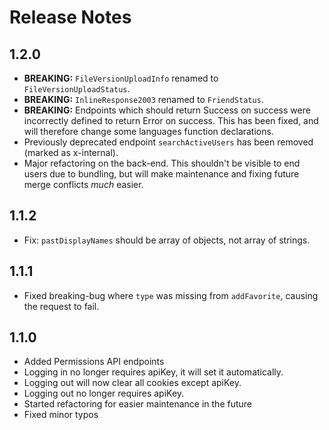 # Release Notes

## 1.2.0

* **BREAKING:** `FileVersionUploadInfo` renamed to `FileVersionUploadStatus`.
* **BREAKING:** `InlineResponse2003` renamed to `FriendStatus`.
* **BREAKING:** Endpoints which should return Success on success were incorrectly defined to return Error on success. This has been fixed, and will therefore change some languages function declarations.
* Previously deprecated endpoint `searchActiveUsers` has been removed (marked as x-internal).
* Major refactoring on the back-end. This shouldn't be visible to end users due to bundling, but will make maintenance and fixing future merge conflicts *much* easier.

## 1.1.2

* Fix: `pastDisplayNames` should be array of objects, not array of strings.

## 1.1.1

* Fixed breaking-bug where `type` was missing from `addFavorite`, causing the request to fail.

## 1.1.0

* Added Permissions API endpoints
* Logging in no longer requires apiKey, it will set it automatically.
* Logging out will now clear all cookies except apiKey.
* Logging out no longer requires apiKey.
* Started refactoring for easier maintenance in the future
* Fixed minor typos
